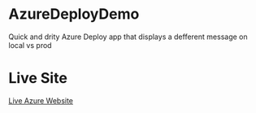 # AzureDeployDemo

Quick and drity Azure Deploy app that displays a defferent message on local vs prod

# Live Site

[Live Azure Website](https://net22azureworkshopdemo69.azurewebsites.net/)
